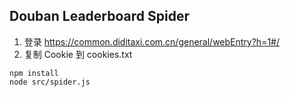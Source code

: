 ## Douban Leaderboard Spider

1. 登录 https://common.diditaxi.com.cn/general/webEntry?h=1#/
2. 复制 Cookie 到 cookies.txt

```shell script
npm install
node src/spider.js
```
